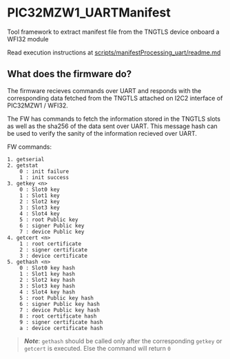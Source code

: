 # PIC32MZW1_UARTManifest
Tool framework to extract manifest file from the TNGTLS device onboard a WFI32 module 

Read execution instructions at [scripts/manifestProcessing_uart/readme.md](scripts/manifestProcessing_uart/readme.md)


## What does the firmware do?

The firmware recieves commands over UART and responds with the corresponding data fetched from the TNGTLS attached on I2C2 interface of PIC32MZW1 / WFI32. 

The FW has commands to fetch the information stored in the TNGTLS slots as well as the sha256 of the data sent over UART. This message hash can be used to verify the sanity of the information recieved over UART. 

FW commands:

```
1. getserial
2. getstat
    0 : init failure
    1 : init success
3. getkey <n>
    0 : Slot0 key
    1 : Slot1 key
    2 : Slot2 key
    3 : Slot3 key
    4 : Slot4 key
    5 : root Public key
    6 : signer Public key
    7 : device Public key
4. getcert <n>
    1 : root certificate
    2 : signer certificate
    3 : device certificate
5. gethash <n>
    0 : Slot0 key hash
    1 : Slot1 key hash
    2 : Slot2 key hash
    3 : Slot3 key hash
    4 : Slot4 key hash
    5 : root Public key hash
    6 : signer Public key hash
    7 : device Public key hash
    8 : root certificate hash
    9 : signer certificate hash
    a : device certificate hash
```

> ***Note***: `gethash` should be called only after the corresponding `getkey` or `getcert` is executed. Else the command will return `0` 
